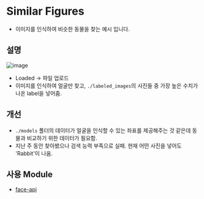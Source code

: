 # Similar Figures

- 이미지를 인식하여 비슷한 동물을 찾는 예시 입니다.

## 설명

![image](https://user-images.githubusercontent.com/25483027/61889126-d00faf00-af3f-11e9-90eb-59f4160616ee.png)

- Loaded -> 파일 업로드
- 이미지를 인식하여 얼굴만 찾고, `./labeled_images`의 사진들 중 가장 높은 수치가 나온 label을 넣어줌.

## 개선

- `./models` 폴더의 데이터가 얼굴을 인식할 수 있는 좌표를 제공해주는 것 같은데 동물과 비교하기 위한 데이터가 필요함.
- 지난 주 동안 찾아봤으나 검색 능력 부족으로 실패. 현재 어떤 사진을 넣어도 'Rabbit'이 나옴.

## 사용 Module

- [face-api](https://github.com/justadudewhohacks/face-api.js?files=1)
